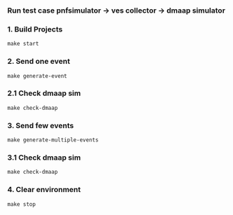 ### Run  test case pnfsimulator -> ves collector -> dmaap simulator

### 1. Build Projects
```
make start
```
### 2. Send one event
```
make generate-event
```
### 2.1 Check dmaap sim
```
make check-dmaap
```
### 3. Send few events
```
make generate-multiple-events
```
### 3.1 Check dmaap sim
```
make check-dmaap
```
### 4. Clear environment
```
make stop
```
